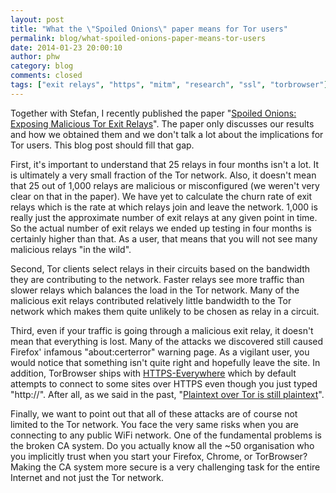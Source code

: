 ```yaml
---
layout: post
title: "What the \"Spoiled Onions\" paper means for Tor users"
permalink: blog/what-spoiled-onions-paper-means-tor-users
date: 2014-01-23 20:00:10
author: phw
category: blog
comments: closed
tags: ["exit relays", "https", "mitm", "research", "ssl", "torbrowser"]
---
```


Together with Stefan, I recently published the paper "[Spoiled Onions: Exposing Malicious Tor Exit Relays](http://www.cs.kau.se/philwint/spoiled_onions/)". The paper only discusses our results and how we obtained them and we don't talk a lot about the implications for Tor users. This blog post should fill that gap.

First, it's important to understand that 25 relays in four months isn't a lot. It is ultimately a very small fraction of the Tor network. Also, it doesn't mean that 25 out of 1,000 relays are malicious or misconfigured (we weren't very clear on that in the paper). We have yet to calculate the churn rate of exit relays which is the rate at which relays join and leave the network. 1,000 is really just the approximate number of exit relays at any given point in time. So the actual number of exit relays we ended up testing in four months is certainly higher than that. As a user, that means that you will not see many malicious relays "in the wild".

Second, Tor clients select relays in their circuits based on the bandwidth they are contributing to the network. Faster relays see more traffic than slower relays which balances the load in the Tor network. Many of the malicious exit relays contributed relatively little bandwidth to the Tor network which makes them quite unlikely to be chosen as relay in a circuit.

Third, even if your traffic is going through a malicious exit relay, it doesn't mean that everything is lost. Many of the attacks we discovered still caused Firefox' infamous "about:certerror" warning page. As a vigilant user, you would notice that something isn't quite right and hopefully leave the site. In addition, TorBrowser ships with [HTTPS-Everywhere](https://www.eff.org/Https-everywhere) which by default attempts to connect to some sites over HTTPS even though you just typed "http://". After all, as we said in the past, "[Plaintext over Tor is still plaintext](https://blog.torproject.org/blog/plaintext-over-tor-still-plaintext)".

Finally, we want to point out that all of these attacks are of course not limited to the Tor network. You face the very same risks when you are connecting to any public WiFi network. One of the fundamental problems is the broken CA system. Do you actually know all the \~50 organisation who you implicitly trust when you start your Firefox, Chrome, or TorBrowser? Making the CA system more secure is a very challenging task for the entire Internet and not just the Tor network.
